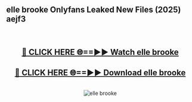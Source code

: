 <h2>elle brooke Onlyfans Leaked New Files (2025) aejf3</h2>
<br>
<div align="center">
<h2><a href="https://mediafiles.top/elle_brooke&ref=git" rel="nofollow">🔴 CLICK HERE 🌐==►► Watch elle brooke</a></h2>
<h2><a href="https://mediafiles.top/elle_brooke&ref=git" rel="nofollow">🔴 CLICK HERE 🌐==►► Download elle brooke</a></h2>
<br>
<a href="https://mediafiles.top/elle_brooke&ref=git" rel="nofollow" data-target="animated-image.originalLink"><img src="https://i.ibb.co.com/xMMVF88/686577567.gif" alt="elle brooke" style="max-width: 100%; display: inline-block;" data-target="animated-image.originalImage"></a>
</div>
<br>
<br>